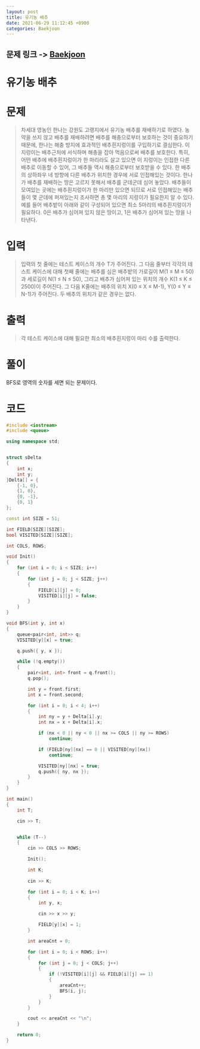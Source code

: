 ```yaml
---
layout: post
title: 유기농 배추
date: 2021-06-29 11:12:45 +0900
categories: Baekjoon
---
```


## 문제 링크 -> [Baekjoon](https://www.acmicpc.net/problem/1012)
# 유기농 배추

# 문제
> 차세대 영농인 한나는 강원도 고랭지에서 유기농 배추를 재배하기로 하였다. 농약을 쓰지 않고 배추를 재배하려면 배추를 해충으로부터 보호하는 것이 중요하기 때문에, 한나는 해충 방지에 효과적인 배추흰지렁이를 구입하기로 결심한다. 이 지렁이는 배추근처에 서식하며 해충을 잡아 먹음으로써 배추를 보호한다. 특히, 어떤 배추에 배추흰지렁이가 한 마리라도 살고 있으면 이 지렁이는 인접한 다른 배추로 이동할 수 있어, 그 배추들 역시 해충으로부터 보호받을 수 있다. 한 배추의 상하좌우 네 방향에 다른 배추가 위치한 경우에 서로 인접해있는 것이다. 한나가 배추를 재배하는 땅은 고르지 못해서 배추를 군데군데 심어 놓았다. 배추들이 모여있는 곳에는 배추흰지렁이가 한 마리만 있으면 되므로 서로 인접해있는 배추들이 몇 군데에 퍼져있는지 조사하면 총 몇 마리의 지렁이가 필요한지 알 수 있다. 예를 들어 배추밭이 아래와 같이 구성되어 있으면 최소 5마리의 배추흰지렁이가 필요하다. 0은 배추가 심어져 있지 않은 땅이고, 1은 배추가 심어져 있는 땅을 나타낸다.

# 입력
> 입력의 첫 줄에는 테스트 케이스의 개수 T가 주어진다. 그 다음 줄부터 각각의 테스트 케이스에 대해 첫째 줄에는 배추를 심은 배추밭의 가로길이 M(1 ≤ M ≤ 50)과 세로길이 N(1 ≤ N ≤ 50), 그리고 배추가 심어져 있는 위치의 개수 K(1 ≤ K ≤ 2500)이 주어진다. 그 다음 K줄에는 배추의 위치 X(0 ≤ X ≤ M-1), Y(0 ≤ Y ≤ N-1)가 주어진다. 두 배추의 위치가 같은 경우는 없다.

# 출력
> 각 테스트 케이스에 대해 필요한 최소의 배추흰지렁이 마리 수를 출력한다.


# 풀이
BFS로 영역의 숫자를 세면 되는 문제이다.

# 코드
```C++
#include <iostream>
#include <queue>

using namespace std;


struct sDelta
{
	int x;
	int y;
}Delta[] = {
	{-1, 0},
	{1, 0},
	{0, -1},
	{0, 1}
};

const int SIZE = 51;

int FIELD[SIZE][SIZE];
bool VISITED[SIZE][SIZE];

int COLS, ROWS;

void Init()
{
	for (int i = 0; i < SIZE; i++)
	{
		for (int j = 0; j < SIZE; j++)
		{
			FIELD[i][j] = 0;
			VISITED[i][j] = false;
		}
	}
}

void BFS(int y, int x)
{
	queue<pair<int, int>> q;
	VISITED[y][x] = true;

	q.push({ y, x });

	while (!q.empty())
	{
		pair<int, int> front = q.front();
		q.pop();

		int y = front.first;
		int x = front.second;

		for (int i = 0; i < 4; i++)
		{
			int ny = y + Delta[i].y;
			int nx = x + Delta[i].x;

			if (nx < 0 || ny < 0 || nx >= COLS || ny >= ROWS)
				continue;

			if (FIELD[ny][nx] == 0 || VISITED[ny][nx])
				continue;

			VISITED[ny][nx] = true;
			q.push({ ny, nx });
		}
	}
}

int main()
{
	int T;

	cin >> T;


	while (T--)
	{
		cin >> COLS >> ROWS;

		Init();

		int K;
		
		cin >> K;

		for (int i = 0; i < K; i++)
		{
			int y, x;

			cin >> x >> y;

			FIELD[y][x] = 1;
		}

		int areaCnt = 0;

		for (int i = 0; i < ROWS; i++)
		{
			for (int j = 0; j < COLS; j++)
			{
				if (!VISITED[i][j] && FIELD[i][j] == 1)
				{
					areaCnt++;
					BFS(i, j);
				}
			}
		}

		cout << areaCnt << "\n";
	}

	return 0;
}
```